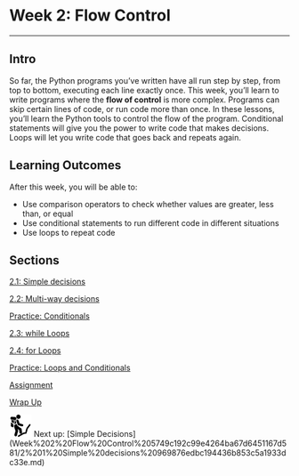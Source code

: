 # Week 2: Flow Control

---

## Intro

So far, the Python programs you’ve written have all run step by step, from top to bottom, executing each line exactly once. This week, you’ll learn to write programs where the **flow of control** is more complex. Programs can skip certain lines of code, or run code more than once. In these lessons, you’ll learn the Python tools to control the flow of the program. Conditional statements will give you the power to write code that makes decisions. Loops will let you write code that goes back and repeats again.

## **Learning Outcomes**

After this week, you will be able to:

- Use comparison operators to check whether values are greater, less than, or equal
- Use conditional statements to run different code in different situations
- Use loops to repeat code

## Sections

[2.1: Simple decisions](Week%202%20Flow%20Control%205749c192c99e4264ba67d6451167d581/2%201%20Simple%20decisions%20969876edbc194436b853c5a1933dc33e.md)

[2.2: Multi-way decisions](Week%202%20Flow%20Control%205749c192c99e4264ba67d6451167d581/2%202%20Multi-way%20decisions%200802b3f934034598b8b029569e136c32.md)

[Practice: Conditionals](Week%202%20Flow%20Control%205749c192c99e4264ba67d6451167d581/Practice%20Conditionals%20ce0737e5a34048569008bd839686da98.md)

[2.3: while Loops](Week%202%20Flow%20Control%205749c192c99e4264ba67d6451167d581/2%203%20while%20Loops%208ff79425a3d14a8abb682e1ab5e5ddc4.md)

[2.4: for Loops](Week%202%20Flow%20Control%205749c192c99e4264ba67d6451167d581/2%204%20for%20Loops%20f805c25670624ae7b6ef78e858f763d5.md)

[Practice: Loops and Conditionals](Week%202%20Flow%20Control%205749c192c99e4264ba67d6451167d581/Practice%20Loops%20and%20Conditionals%20720a98c26ecc4f2ab59843e2cdfc1fc2.md)

[Assignment](Week%202%20Flow%20Control%205749c192c99e4264ba67d6451167d581/Assignment%208151b49e4fce49b1b67b8af1d816308c.md)

[Wrap Up](Week%202%20Flow%20Control%205749c192c99e4264ba67d6451167d581/Wrap%20Up%207b8d797893e54e0fbd8db33a2ae53014.md)

<aside>
<img src="man-in-hike.png" alt="man-in-hike.png" width="40px" /> Next up: [Simple Decisions](Week%202%20Flow%20Control%205749c192c99e4264ba67d6451167d581/2%201%20Simple%20decisions%20969876edbc194436b853c5a1933dc33e.md)

</aside>